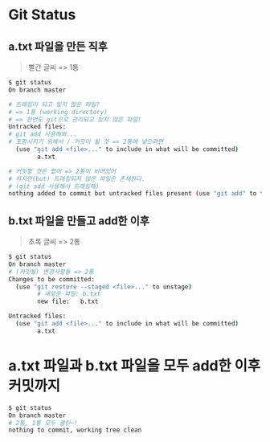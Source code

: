 # Git Status

## a.txt 파일을 만든 직후

> 빨간 글씨 => 1통

```bash
$ git status
On branch master

# 트래킹이 되고 있지 않은 파일?
# => 1통 (working directory)
# => 한번도 git으로 관리되고 있지 않은 파일!
Untracked files:
# git add 사용해봐...
# 포함시키기 위해서 / 커밋이 될 것 => 2통에 넣으려면
  (use "git add <file>..." to include in what will be committed)
        a.txt

# 커밋할 것은 없어 => 2통이 비어있어
# 하지만(but) 트래킹되지 않은 파일은 존재한다. 
# (git add 사용해서 트래킹해)
nothing added to commit but untracked files present (use "git add" to track)
```

## b.txt 파일을 만들고 add한 이후

> 초록 글씨 => 2통

```bash
$ git status
On branch master
# (커밋될) 변경사항들 => 2통
Changes to be committed:
  (use "git restore --staged <file>..." to unstage)
  		# 새로운 파일: b.txt
        new file:   b.txt

Untracked files:
  (use "git add <file>..." to include in what will be committed)
        a.txt

```

# a.txt 파일과 b.txt 파일을 모두 add한 이후 커밋까지

```bash
$ git status
On branch master
# 2통, 1통 모두 클린~!
nothing to commit, working tree clean
```
